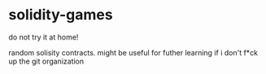 # solidity-games
do not try it at home!

random solisity contracts. might be useful for futher learning if i don't f*ck up the git organization

